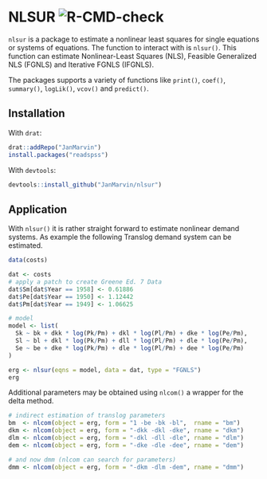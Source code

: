 # NLSUR ![R-CMD-check](https://github.com/JanMarvin/nlsur/workflows/R-CMD-check/badge.svg)

`nlsur` is a package to estimate a nonlinear least squares for single equations
or systems of equations.
The function to interact with is `nlsur()`. This function can estimate Nonlinear-Least Squares (NLS), Feasible Generalized NLS (FGNLS) and Iterative FGNLS (IFGNLS).

The packages supports a variety of functions like `print()`, `coef()`, `summary()`, `logLik()`, `vcov()` and `predict()`.

## Installation

With `drat`:
```R
drat::addRepo("JanMarvin")
install.packages("readspss")
```

With `devtools`:
```R
devtools::install_github("JanMarvin/nlsur")
```

## Application

With `nlsur()` it is rather straight forward to estimate nonlinear demand systems. As example the following Translog demand system can be estimated.

```R
data(costs)

dat <- costs
# apply a patch to create Greene Ed. 7 Data
dat$Sm[dat$Year == 1958] <- 0.61886
dat$Pe[dat$Year == 1950] <- 1.12442
dat$Pm[dat$Year == 1949] <- 1.06625

# model
model <- list(
  Sk ~ bk + dkk * log(Pk/Pm) + dkl * log(Pl/Pm) + dke * log(Pe/Pm),
  Sl ~ bl + dkl * log(Pk/Pm) + dll * log(Pl/Pm) + dle * log(Pe/Pm),
  Se ~ be + dke * log(Pk/Pm) + dle * log(Pl/Pm) + dee * log(Pe/Pm)
)

erg <- nlsur(eqns = model, data = dat, type = "FGNLS")
erg
```

Additional parameters may be obtained using `nlcom()` a wrapper for the delta method.

```R
# indirect estimation of translog parameters
bm  <- nlcom(object = erg, form = "1 -be -bk -bl",  rname = "bm")
dkm <- nlcom(object = erg, form = "-dkk -dkl -dke", rname = "dkm")
dlm <- nlcom(object = erg, form = "-dkl -dll -dle", rname = "dlm")
dem <- nlcom(object = erg, form = "-dke -dle -dee", rname = "dem")

# and now dmm (nlcom can search for parameters)
dmm <- nlcom(object = erg, form = "-dkm -dlm -dem", rname = "dmm")
```


